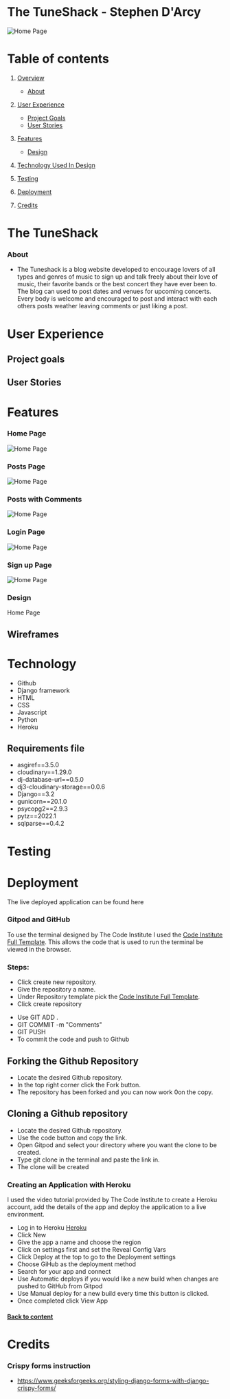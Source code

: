 # The TuneShack - Stephen D'Arcy

![Home Page](static/img/p4screenshot.PNG)

# Table of contents

1. [Overview](#Overview)
    * [About](#about)

2. [User Experience](#UserExperience)
    * [Project Goals](#Project-goals)
    * [User Stories](#Userstories)

3. [Features](#Features)
    * [Design](#Design)

4. [Technology Used In Design](#Technology-Used-In-Design)

5. [Testing](#Testing)

6. [Deployment](#Deployment)

7. [Credits](#Credits)

# The TuneShack

### About
* The Tuneshack is a blog website developed to encourage lovers of all types and genres of music to sign up and talk freely about their love of music, their favorite bands or the best concert they have ever been to. The blog can used to post dates and venues for upcoming concerts. Every body is welcome and encouraged to post and interact with each others posts weather leaving comments or just liking a post.

# User Experience

## Project goals

## User Stories

# Features

### Home Page
![Home Page](static/img/home.PNG)

### Posts Page
![Home Page](static/img/post_page.PNG)

### Posts with Comments
![Home Page](static/img/comment_likes.PNG)

### Login Page
![Home Page](static/img/login.PNG)

### Sign up Page
![Home Page](static/img/signup.PNG)



### Design

Home Page



## Wireframes

# Technology

* Github
* Django framework
* HTML
* CSS
* Javascript
* Python
* Heroku

## Requirements file

* asgiref==3.5.0
* cloudinary==1.29.0
* dj-database-url==0.5.0
* dj3-cloudinary-storage==0.0.6
* Django==3.2
* gunicorn==20.1.0
* psycopg2==2.9.3
* pytz==2022.1
* sqlparse==0.4.2


# Testing

# Deployment

The live deployed application can be found here 

### Gitpod and GitHub

To use the terminal designed by The Code Institute I used the [Code Institute Full Template](https://github.com/Code-Institute-Org/gitpod-full-template).
This allows the code that is used to run the terminal be viewed in the browser.

### Steps:

* Click create new repository.
* Give the repository a name.
* Under Repository template pick the [Code Institute Full Template](https://github.com/Code-Institute-Org/gitpod-full-template).
* Click create repository
- Use GIT ADD .
- GIT COMMIT -m "Comments"
- GIT PUSH
- To commit the code and push to Github

## Forking the Github Repository

- Locate the desired Github repository.
- In the top right corner click the Fork button.
- The repository has been forked and you can now work 0on the copy.

## Cloning a Github repository

- Locate the desired Github repository.
- Use the code button and copy the link.
- Open Gitpod and select your directory where you want the clone to be created.
- Type git clone in the terminal and paste the link in.
- The clone will be created


### Creating an Application with Heroku

I used the video tutorial provided by The Code Institute to create a Heroku account, add the details of the app and deploy the application to a live environment.

- Log in to Heroku [Heroku](https://dashboard.heroku.com/)
- Click New 
- Give the app a name and choose the region
- Click on settings first and set the Reveal Config Vars
- Click Deploy at the top to go to the Deployment settings
- Choose GiHub as the deployment method
- Search for your app and connect
- Use Automatic deploys if you would like a new build when changes are pushed to GitHub from Gitpod
- Use Manual deploy for a new build every time this button is clicked.
- Once completed click View App

#### [Back to content](#table-of-contents)



# Credits

### Crispy forms instruction
* https://www.geeksforgeeks.org/styling-django-forms-with-django-crispy-forms/
